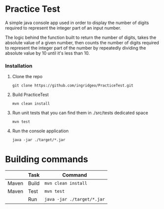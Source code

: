 # Practice Test

A simple java console app used in order to display the number of digits required to represent the integer part of an input number.


The logic behind the  function built to return the number of digits, takes the absolute value of a given number, then counts the number of digits required to represent the integer part of the number by repeatedly dividing the absolute value by 10 until it's less than 10.

### Installation

1. Clone the repo
   ```
   git clone https://github.com/ingridgeo/PracticeTest.git
   ```
3. Build PracticeTest
   ```
   mvn clean install
   ```
4. Run unit tests that you can find them in ./src/tests dedicated space
   ```
   mvn test
   ```
   
5. Run the console application 
   ```
   java -jar ./target/*.jar
   ```

# Building commands

|        | Task  | Command                    |
| ------ | ----- | -------------------------- |
| Maven  | Build | `mvn clean install`        |
| Maven  | Test  | `mvn test`                 |
|        | Run   | `java -jar ./target/*.jar` |
